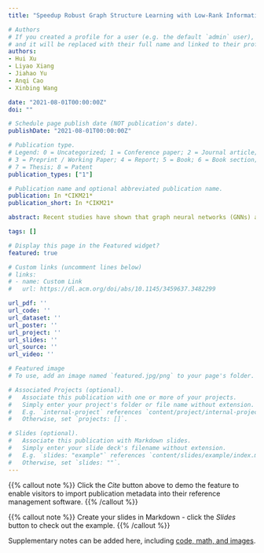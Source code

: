 ```yaml
---
title: "Speedup Robust Graph Structure Learning with Low-Rank Information"

# Authors
# If you created a profile for a user (e.g. the default `admin` user), write the username (folder name) here 
# and it will be replaced with their full name and linked to their profile.
authors:
- Hui Xu
- Liyao Xiang
- Jiahao Yu
- Anqi Cao
- Xinbing Wang

date: "2021-08-01T00:00:00Z"
doi: ""

# Schedule page publish date (NOT publication's date).
publishDate: "2021-08-01T00:00:00Z"

# Publication type.
# Legend: 0 = Uncategorized; 1 = Conference paper; 2 = Journal article;
# 3 = Preprint / Working Paper; 4 = Report; 5 = Book; 6 = Book section;
# 7 = Thesis; 8 = Patent
publication_types: ["1"]

# Publication name and optional abbreviated publication name.
publication: In *CIKM21*
publication_short: In *CIKM21*

abstract: Recent studies have shown that graph neural networks (GNNs) are vulnerable to unnoticeable adversarial perturbations, which largely confines their deployment in many safety-critical domains. Robust graph structure learning has been proposed to improve the GNN performance in the face of adversarial attacks. In particular, the low-rank methods are utilized to purify the perturbed graphs. However, these methods are mostly computationally expensive with O(n3) time complexity and O(n2) space complexity. We propose LRGNN, a fast and robust graph structure learning framework, which exploits the low-rank property as prior knowledge to speed up optimization. To eliminate adversarial perturbation, LRGNN decouples the adjacency matrix into a low-rank component and a sparse one, and learns by minimizing the rank of the first part while suppressing the second part. Its sparse variant is formed to reduce the memory footprint further. Experimental results on various attack settings have shown LRGNN acquires comparable robustness with the state-of-the-art much more efficiently, boasting a significant advantage on large-scale graphs.

tags: []

# Display this page in the Featured widget?
featured: true

# Custom links (uncomment lines below)
# links:
# - name: Custom Link
#   url: https://dl.acm.org/doi/abs/10.1145/3459637.3482299

url_pdf: ''
url_code: ''
url_dataset: ''
url_poster: ''
url_project: ''
url_slides: ''
url_source: ''
url_video: ''

# Featured image
# To use, add an image named `featured.jpg/png` to your page's folder. 

# Associated Projects (optional).
#   Associate this publication with one or more of your projects.
#   Simply enter your project's folder or file name without extension.
#   E.g. `internal-project` references `content/project/internal-project/index.md`.
#   Otherwise, set `projects: []`.

# Slides (optional).
#   Associate this publication with Markdown slides.
#   Simply enter your slide deck's filename without extension.
#   E.g. `slides: "example"` references `content/slides/example/index.md`.
#   Otherwise, set `slides: ""`.
---
```


{{% callout note %}}
Click the *Cite* button above to demo the feature to enable visitors to import publication metadata into their reference management software.
{{% /callout %}}

{{% callout note %}}
Create your slides in Markdown - click the *Slides* button to check out the example.
{{% /callout %}}

Supplementary notes can be added here, including [code, math, and images](https://wowchemy.com/docs/writing-markdown-latex/).
